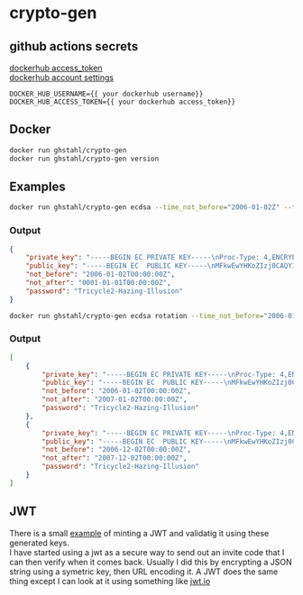 # crypto-gen

## github actions secrets

[dockerhub access_token](https://hub.docker.com/settings/security)  
[dockerhub account settings](https://hub.docker.com/settings/general)

```env
DOCKER_HUB_USERNAME={{ your dockerhub username}}
DOCKER_HUB_ACCESS_TOKEN={{ your dockerhub access_token}}
```

## Docker

```bash
docker run ghstahl/crypto-gen 
docker run ghstahl/crypto-gen version
```

## Examples

```bash
docker run ghstahl/crypto-gen ecdsa --time_not_before="2006-01-02Z" --time_not_after="2007-01-02Z" --password="Tricycle2-Hazing-Illusion"
```

### Output

```json
{
    "private_key": "-----BEGIN EC PRIVATE KEY-----\nProc-Type: 4,ENCRYPTED\nDEK-Info: AES-256-CBC,0f844cb4fdf6085959cf948b8d43b716\n\ns4PjREFIYtg6HRvf6pzPNfdDV4++m4IfKfg9HoehE2VBRb34zZJ7v6ROnEkMBdPS\nJXn2+3NzwxzGscZiwvEnWd7hJPmhdhi6wWFUEgJYzqWl5Du0ZW7Omozs2edUfx5K\nm8LTTfLpq617pvRHxw07RYvKYCiuIupCnIFfw3R37NM=\n-----END EC PRIVATE KEY-----\n",
    "public_key": "-----BEGIN EC  PUBLIC KEY-----\nMFkwEwYHKoZIzj0CAQYIKoZIzj0DAQcDQgAEa22vib7IzG7CI0apholWnnI6GXcb\nn4tPZH4j+BvCcLbVzWaEUuH0AgxtyoLg7ZTae6KQO0XD43NkWzs5RqrCUQ==\n-----END EC  PUBLIC KEY-----\n",
    "not_before": "2006-01-02T00:00:00Z",
    "not_after": "0001-01-01T00:00:00Z",
    "password": "Tricycle2-Hazing-Illusion"
}
```

```bash
docker run ghstahl/crypto-gen ecdsa rotation --time_not_before="2006-01-02Z" --password="Tricycle2-Hazing-Illusion" --count=2
```

### Output

```json
[
    {
        "private_key": "-----BEGIN EC PRIVATE KEY-----\nProc-Type: 4,ENCRYPTED\nDEK-Info: AES-256-CBC,9829d46fb9d6cc967ff0b0fa79c4c3e1\n\nO4o0UlR5s/sqW2lPWvd1UKxQ969LweP/JbYy2sxBtdZsHD4altqfGr5PLJwp/keF\nrbFqli/D/y8Y+E4rSaff92QGYGtA40WJfBYL544sFLYCefTIkdrSyHLxglq9b86l\nYsQhs2rM5QS9DQQ2jGC7wLO5SOz82+Oy3nBQwLnfeq0=\n-----END EC PRIVATE KEY-----\n",
        "public_key": "-----BEGIN EC  PUBLIC KEY-----\nMFkwEwYHKoZIzj0CAQYIKoZIzj0DAQcDQgAEqph2QQWPUY9h0GJpebKHAZMg2pC7\nJwkS1ZNoXpFMU20Tl+EOiqv86Hd0L/+iujqjB/cDIZ1t0k9HrY0pYQCtoQ==\n-----END EC  PUBLIC KEY-----\n",
        "not_before": "2006-01-02T00:00:00Z",
        "not_after": "2007-01-02T00:00:00Z",
        "password": "Tricycle2-Hazing-Illusion"
    },
    {
        "private_key": "-----BEGIN EC PRIVATE KEY-----\nProc-Type: 4,ENCRYPTED\nDEK-Info: AES-256-CBC,9829d46fb9d6cc967ff0b0fa79c4c3e1\n\nO4o0UlR5s/sqW2lPWvd1UKxQ969LweP/JbYy2sxBtdZsHD4altqfGr5PLJwp/keF\nrbFqli/D/y8Y+E4rSaff92QGYGtA40WJfBYL544sFLYCefTIkdrSyHLxglq9b86l\nYsQhs2rM5QS9DQQ2jGC7wLO5SOz82+Oy3nBQwLnfeq0=\n-----END EC PRIVATE KEY-----\n",
        "public_key": "-----BEGIN EC  PUBLIC KEY-----\nMFkwEwYHKoZIzj0CAQYIKoZIzj0DAQcDQgAEqph2QQWPUY9h0GJpebKHAZMg2pC7\nJwkS1ZNoXpFMU20Tl+EOiqv86Hd0L/+iujqjB/cDIZ1t0k9HrY0pYQCtoQ==\n-----END EC  PUBLIC KEY-----\n",
        "not_before": "2006-12-02T00:00:00Z",
        "not_after": "2007-12-02T00:00:00Z",
        "password": "Tricycle2-Hazing-Illusion"
    }
]
```

## JWT

There is a small [example](internal/jwt/keys_test.go) of minting a JWT and validatig it using these generated keys.  
I have started using a jwt as a secure way to send out an invite code that I can then verify when it comes back.  Usually I did this by encrypting a JSON string using a symetric key, then URL encoding it.  A JWT does the same thing except I can look at it using something like [jwt.io](https://jwt.io)  
